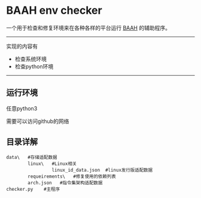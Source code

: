 # BAAH env checker

一个用于检查和修复环境来在各种各样的平台运行 [BAAH](https://github.com/sanmusen214/BAAH) 的辅助程序。

---

实现的内容有

 - 检查系统环境
 - 检查python环境

---

## 运行环境

任意python3

需要可以访问github的网络

## 目录详解

```
data\   #存储适配数据
        linux\   #Linux相关
                 linux_id_data.json  #linux发行版适配数据
        requeirements\   #修复使用的依赖列表
        arch.json   #指令集架构适配数据
checker.py    #主程序
```
